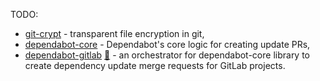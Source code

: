 TODO:

- [git-crypt](https://github.com/AGWA/git-crypt) - transparent file encryption in git,
- [dependabot-core](https://github.com/dependabot/dependabot-core) - Dependabot's core logic for creating update PRs,
- [dependabot-gitlab](https://dependabot-gitlab.gitlab.io/dependabot/) [:file_folder:](https://gitlab.com/dependabot-gitlab/dependabot) - an orchestrator for dependabot-core library to create dependency update merge requests for GitLab projects.
